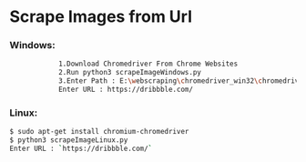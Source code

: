 # Scrape Images from Url

### Windows:
``` bash
            1.Download Chromedriver From Chrome Websites
            2.Run python3 scrapeImageWindows.py
            3.Enter Path : E:\webscraping\chromedriver_win32\chromedriver.exe<br/>
            Enter URL : https://dribbble.com/
```

### Linux:
``` bash
$ sudo apt-get install chromium-chromedriver
$ python3 scrapeImageLinux.py
Enter URL : `https://dribbble.com/`
```



